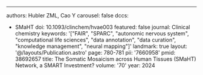 ---
authors: Hubler ZML, Cao Y
carousel: false
dccs:
- SMaHT
doi: 10.1093/clinchem/hvae003
featured: false
journal: Clinical chemistry
keywords: '["FAIR", "SPARC", "autonomic nervous system", "computational life sciences",
  "data annotation", "data curation", "knowledge management", "neural mapping"]'
landmark: true
layout: '@/layouts/Publication.astro'
page: 780-781
pii: '7660958'
pmid: 38692657
title: The Somatic Mosaicism across Human Tissues (SMaHT) Network, a SMART Investment?
volume: '70'
year: 2024
